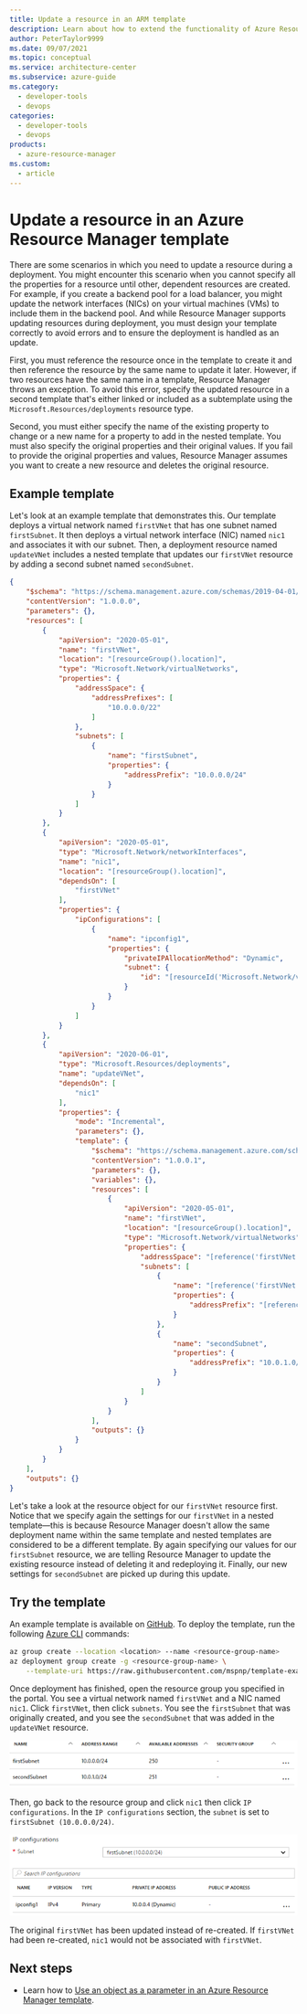 ```yaml
---
title: Update a resource in an ARM template
description: Learn about how to extend the functionality of Azure Resource Manager templates to update a resource.
author: PeterTaylor9999
ms.date: 09/07/2021
ms.topic: conceptual
ms.service: architecture-center
ms.subservice: azure-guide
ms.category:
  - developer-tools
  - devops
categories:
  - developer-tools
  - devops
products:
  - azure-resource-manager
ms.custom:
  - article
---
```


<!-- cSpell:ignore subtemplate ipconfig -->

# Update a resource in an Azure Resource Manager template

There are some scenarios in which you need to update a resource during a deployment. You might encounter this scenario when you cannot specify all the properties for a resource until other, dependent resources are created. For example, if you create a backend pool for a load balancer, you might update the network interfaces (NICs) on your virtual machines (VMs) to include them in the backend pool. And while Resource Manager supports updating resources during deployment, you must design your template correctly to avoid errors and to ensure the deployment is handled as an update.

First, you must reference the resource once in the template to create it and then reference the resource by the same name to update it later. However, if two resources have the same name in a template, Resource Manager throws an exception. To avoid this error, specify the updated resource in a second template that's either linked or included as a subtemplate using the `Microsoft.Resources/deployments` resource type.

Second, you must either specify the name of the existing property to change or a new name for a property to add in the nested template. You must also specify the original properties and their original values. If you fail to provide the original properties and values, Resource Manager assumes you want to create a new resource and deletes the original resource.

## Example template

Let's look at an example template that demonstrates this. Our template deploys a virtual network named `firstVNet` that has one subnet named `firstSubnet`. It then deploys a virtual network interface (NIC) named `nic1` and associates it with our subnet. Then, a deployment resource named `updateVNet` includes a nested template that updates our `firstVNet` resource by adding a second subnet named `secondSubnet`.

```json
{
    "$schema": "https://schema.management.azure.com/schemas/2019-04-01/deploymentTemplate.json#",
    "contentVersion": "1.0.0.0",
    "parameters": {},
    "resources": [
        {
            "apiVersion": "2020-05-01",
            "name": "firstVNet",
            "location": "[resourceGroup().location]",
            "type": "Microsoft.Network/virtualNetworks",
            "properties": {
                "addressSpace": {
                    "addressPrefixes": [
                        "10.0.0.0/22"
                    ]
                },
                "subnets": [
                    {
                        "name": "firstSubnet",
                        "properties": {
                            "addressPrefix": "10.0.0.0/24"
                        }
                    }
                ]
            }
        },
        {
            "apiVersion": "2020-05-01",
            "type": "Microsoft.Network/networkInterfaces",
            "name": "nic1",
            "location": "[resourceGroup().location]",
            "dependsOn": [
                "firstVNet"
            ],
            "properties": {
                "ipConfigurations": [
                    {
                        "name": "ipconfig1",
                        "properties": {
                            "privateIPAllocationMethod": "Dynamic",
                            "subnet": {
                                "id": "[resourceId('Microsoft.Network/virtualNetworks/subnets', 'firstVNet', 'firstSubnet')]"
                            }
                        }
                    }
                ]
            }
        },
        {
            "apiVersion": "2020-06-01",
            "type": "Microsoft.Resources/deployments",
            "name": "updateVNet",
            "dependsOn": [
                "nic1"
            ],
            "properties": {
                "mode": "Incremental",
                "parameters": {},
                "template": {
                    "$schema": "https://schema.management.azure.com/schemas/2019-04-01/deploymentTemplate.json#",
                    "contentVersion": "1.0.0.1",
                    "parameters": {},
                    "variables": {},
                    "resources": [
                        {
                            "apiVersion": "2020-05-01",
                            "name": "firstVNet",
                            "location": "[resourceGroup().location]",
                            "type": "Microsoft.Network/virtualNetworks",
                            "properties": {
                                "addressSpace": "[reference('firstVNet').addressSpace]",
                                "subnets": [
                                    {
                                        "name": "[reference('firstVNet').subnets[0].name]",
                                        "properties": {
                                            "addressPrefix": "[reference('firstVNet').subnets[0].properties.addressPrefix]"
                                        }
                                    },
                                    {
                                        "name": "secondSubnet",
                                        "properties": {
                                            "addressPrefix": "10.0.1.0/24"
                                        }
                                    }
                                ]
                            }
                        }
                    ],
                    "outputs": {}
                }
            }
        }
    ],
    "outputs": {}
}
```

Let's take a look at the resource object for our `firstVNet` resource first. Notice that we specify again the settings for our `firstVNet` in a nested template&mdash;this is because Resource Manager doesn't allow the same deployment name within the same template and nested templates are considered to be a different template. By again specifying our values for our `firstSubnet` resource, we are telling Resource Manager to update the existing resource instead of deleting it and redeploying it. Finally, our new settings for `secondSubnet` are picked up during this update.

## Try the template

An example template is available on [GitHub][github]. To deploy the template, run the following [Azure CLI][cli] commands:

```bash
az group create --location <location> --name <resource-group-name>
az deployment group create -g <resource-group-name> \
    --template-uri https://raw.githubusercontent.com/mspnp/template-examples/master/example1-update/deploy.json
```

Once deployment has finished, open the resource group you specified in the portal. You see a virtual network named `firstVNet` and a NIC named `nic1`. Click `firstVNet`, then click `subnets`. You see the `firstSubnet` that was originally created, and you see the `secondSubnet` that was added in the `updateVNet` resource.

![Original subnet and updated subnet](../images/vnet-firstsubnet.png)

Then, go back to the resource group and click `nic1` then click `IP configurations`. In the `IP configurations` section, the `subnet` is set to `firstSubnet (10.0.0.0/24)`.

![nic1 IP configurations settings](../images/nic1-ipconfigurations.png)

The original `firstVNet` has been updated instead of re-created. If `firstVNet` had been re-created, `nic1` would not be associated with `firstVNet`.

## Next steps

- Learn how to [Use an object as a parameter in an Azure Resource Manager template](./objects-as-parameters.md).

[cli]: /cli/azure/
[github]: https://github.com/mspnp/template-examples
